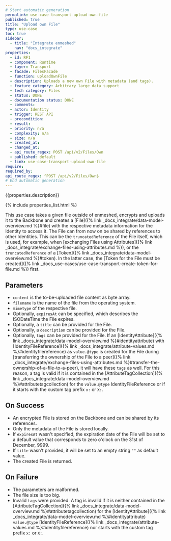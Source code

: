 ```yaml
---
# Start automatic generation
permalink: use-case-transport-upload-own-file
published: true
title: "Upload own File"
type: use-case
toc: true
sidebar:
  - title: "Integrate enmeshed"
    nav: "docs_integrate"
properties:
  - id: RF1
  - component: Runtime
  - layer: Transport
  - facade: FilesFacade
  - function: uploadOwnFile
  - description: Uploads a new own File with metadata (and tags).
  - feature category: Arbitrary large data support
  - tech category: Files
  - status: DONE
  - documentation status: DONE
  - comments:
  - actor: Identity
  - trigger: REST API
  - precondition:
  - result:
  - priority: n/a
  - complexity: n/a
  - size: n/a
  - created_at:
  - changed_at:
  - api_route_regex: POST /api/v2/Files/Own
  - published: default
  - link: use-case-transport-upload-own-file
require:
required_by:
api_route_regex: ^POST /api/v2/Files/Own$
# End automatic generation
---
```


{{properties.description}}

{% include properties_list.html %}

This use case takes a given file outside of enmeshed, encrypts and uploads it to the Backbone and creates a [File]({% link _docs_integrate/data-model-overview.md %}#file) with the respective metadata information for the Identity to access it.
The File can from now on be shared by references to other Identities.
This can be the `truncatedReference` of the File itself, which is used, for example, when [exchanging Files using Attributes]({% link _docs_integrate/exchange-files-using-attributes.md %}), or the `truncatedReference` of a [Token]({% link _docs_integrate/data-model-overview.md %}#token).
In the latter case, the [Token for the File must be created]({% link _docs_use-cases/use-case-transport-create-token-for-file.md %}) first.

## Parameters

- `content` is the to-be-uploaded file content as byte array.
- `filename` is the name of the file from the operating system.
- `mimetype` of the respective file.
- Optionally, `expiresAt` can be specified, which describes the ISODateTime the File expires.
- Optionally, a `title` can be provided for the File.
- Optionally, a `description` can be provided for the File.
- Optionally, `tags` can be provided for the File. If an [IdentityAttribute]({% link _docs_integrate/data-model-overview.md %}#identityattribute) with [IdentityFileReference]({% link _docs_integrate/attribute-values.md %}#identityfilereference) as `value.@type` is created for the File during [transferring the ownership of the File to a peer]({% link _docs_integrate/exchange-files-using-attributes.md %}#transfer-the-ownership-of-a-file-to-a-peer), it will have these `tags` as well. For this reason, a tag is valid if it is contained in the [AttributeTagCollection]({% link _docs_integrate/data-model-overview.md %}#attributetagcollection) for the `value.@type` IdentityFileReference or if it starts with the custom tag prefix `x:` or `X:`.

## On Success

- An encrypted File is stored on the Backbone and can be shared by its references.
- Only the metadata of the File is stored locally.
- If `expiresAt` wasn't specified, the expiration date of the File will be set to a default value that corresponds to zero o'clock on the 31st of December, 9999.
- If `title` wasn't provided, it will be set to an empty string `""` as default value.
- The created File is returned.

## On Failure

- The parameters are malformed.
- The file size is too big.
- Invalid `tags` were provided. A tag is invalid if it is neither contained in the [AttributeTagCollection]({% link _docs_integrate/data-model-overview.md %}#attributetagcollection) for the [IdentityAttribute]({% link _docs_integrate/data-model-overview.md %}#identityattribute) `value.@type` [IdentityFileReference]({% link _docs_integrate/attribute-values.md %}#identityfilereference) nor starts with the custom tag prefix `x:` or `X:`.
